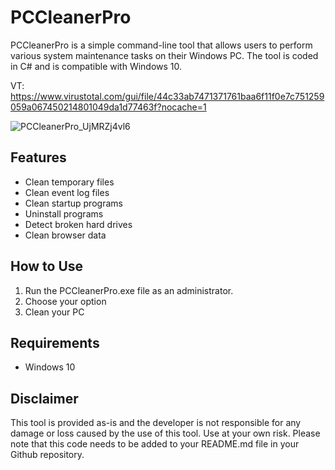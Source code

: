 # PCCleanerPro

PCCleanerPro is a simple command-line tool that allows users to perform various system maintenance tasks on their Windows PC. The tool is coded in C# and is compatible with Windows 10.

VT: https://www.virustotal.com/gui/file/44c33ab7471371761baa6f11f0e7c751259059a067450214801049da1d77463f?nocache=1

![PCCleanerPro_UjMRZj4vl6](https://github.com/genmashiro/PCCleanerPro/assets/15315112/1447be1e-d597-44ee-849b-a8993ac09016)


## Features
- Clean temporary files
- Clean event log files
- Clean startup programs
- Uninstall programs
- Detect broken hard drives
- Clean browser data

## How to Use
1. Run the PCCleanerPro.exe file as an administrator.
2. Choose your option
3. Clean your PC

## Requirements
- Windows 10

## Disclaimer
This tool is provided as-is and the developer is not responsible for any damage or loss caused by the use of this tool. Use at your own risk.
Please note that this code needs to be added to your README.md file in your Github repository.
